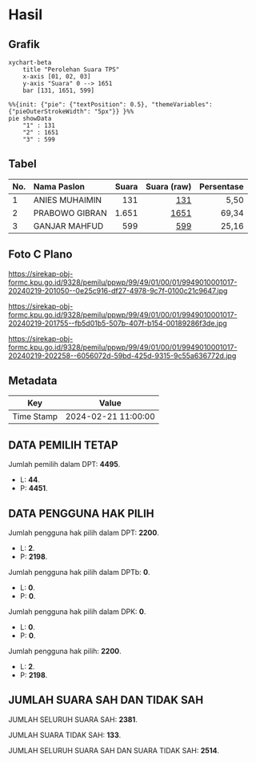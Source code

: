 # Hasil

## Grafik

```mermaid
xychart-beta
    title "Perolehan Suara TPS"
    x-axis [01, 02, 03]
    y-axis "Suara" 0 --> 1651
    bar [131, 1651, 599]
```

```mermaid
%%{init: {"pie": {"textPosition": 0.5}, "themeVariables": {"pieOuterStrokeWidth": "5px"}} }%%
pie showData
    "1" : 131
    "2" : 1651
    "3" : 599
```

## Tabel

| No. | Nama Paslon    | Suara | Suara (raw) | Persentase |
|:--- |:-------------- | -----:| -----------:| ----------:|
| 1   | ANIES MUHAIMIN | 131   | [131][p-1]  | 5,50       |
| 2   | PRABOWO GIBRAN | 1.651 | [1651][p-2] | 69,34      |
| 3   | GANJAR MAHFUD  | 599   | [599][p-3]  | 25,16      |


[p-1]: https://github.com/gigit-pemilu/pemilu-2024-99-luar-negeri/blob/main/pilpres/hitung-suara/sub/99-luar-negeri/sub/49-hong-kong-republik-rakyat-tiongkok/sub/01-hong-kong-republik-rakyat-tiongkok/sub/0001-hong-kong-republik-rakyat-tiongkok/sub/017-pos-013/sub/paslon-1.txt
[p-2]: https://github.com/gigit-pemilu/pemilu-2024-99-luar-negeri/blob/main/pilpres/hitung-suara/sub/99-luar-negeri/sub/49-hong-kong-republik-rakyat-tiongkok/sub/01-hong-kong-republik-rakyat-tiongkok/sub/0001-hong-kong-republik-rakyat-tiongkok/sub/017-pos-013/sub/paslon-2.txt
[p-3]: https://github.com/gigit-pemilu/pemilu-2024-99-luar-negeri/blob/main/pilpres/hitung-suara/sub/99-luar-negeri/sub/49-hong-kong-republik-rakyat-tiongkok/sub/01-hong-kong-republik-rakyat-tiongkok/sub/0001-hong-kong-republik-rakyat-tiongkok/sub/017-pos-013/sub/paslon-3.txt

## Foto C Plano

https://sirekap-obj-formc.kpu.go.id/9328/pemilu/ppwp/99/49/01/00/01/9949010001017-20240219-201050--0e25c916-df27-4978-9c7f-0100c21c9647.jpg

https://sirekap-obj-formc.kpu.go.id/9328/pemilu/ppwp/99/49/01/00/01/9949010001017-20240219-201755--fb5d01b5-507b-407f-b154-00189286f3de.jpg

https://sirekap-obj-formc.kpu.go.id/9328/pemilu/ppwp/99/49/01/00/01/9949010001017-20240219-202258--6056072d-59bd-425d-9315-9c55a636772d.jpg


## Metadata

| Key        | Value               |
| ---------- | ------------------- |
| Time Stamp | 2024-02-21 11:00:00 |


## DATA PEMILIH TETAP

Jumlah pemilih dalam DPT: **4495**.
 * L: **44**.
 * P: **4451**.

## DATA PENGGUNA HAK PILIH

Jumlah pengguna hak pilih dalam DPT: **2200**.
 * L: **2**.
 * P: **2198**.

Jumlah pengguna hak pilih dalam DPTb: **0**.
 * L: **0**.
 * P: **0**.

Jumlah pengguna hak pilih dalam DPK: **0**.
 * L: **0**.
 * P: **0**.

Jumlah pengguna hak pilih: **2200**.
 * L: **2**.
 * P: **2198**.

## JUMLAH SUARA SAH DAN TIDAK SAH

JUMLAH SELURUH SUARA SAH: **2381**.

JUMLAH SUARA TIDAK SAH: **133**.

JUMLAH SELURUH SUARA SAH DAN SUARA TIDAK SAH: **2514**.


